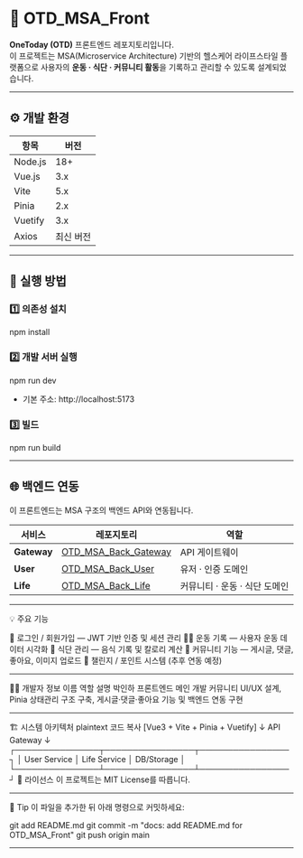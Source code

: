 # 🌿 OTD_MSA_Front

**OneToday (OTD)** 프론트엔드 레포지토리입니다.  
이 프로젝트는 MSA(Microservice Architecture) 기반의 헬스케어 라이프스타일 플랫폼으로
사용자의 **운동 · 식단 · 커뮤니티 활동**을 기록하고 관리할 수 있도록 설계되었습니다.

---

## ⚙️ 개발 환경

| 항목 | 버전 |
|------|------|
| Node.js | 18+ |
| Vue.js | 3.x |
| Vite | 5.x |
| Pinia | 2.x |
| Vuetify | 3.x |
| Axios | 최신 버전 |

---

## 🚀 실행 방법

### 1️⃣ 의존성 설치

npm install

### 2️⃣ 개발 서버 실행

npm run dev
 - 기본 주소: http://localhost:5173

### 3️⃣ 빌드

npm run build

---

## 🌐 백엔드 연동

이 프론트엔드는 MSA 구조의 백엔드 API와 연동됩니다.

| 서비스 | 레포지토리 | 역할 |
|--------|-------------|------|
| **Gateway** | [OTD_MSA_Back_Gateway](https://github.com/inha915/OTD_MSA_Back_Gateway) | API 게이트웨이 |
| **User** | [OTD_MSA_Back_User](https://github.com/inha915/OTD_MSA_Back_User) | 유저 · 인증 도메인 |
| **Life** | [OTD_MSA_Back_Life](https://github.com/inha915/OTD_MSA_Back_Life) | 커뮤니티 · 운동 · 식단 도메인 |

---

💡 주요 기능

🔐 로그인 / 회원가입 — JWT 기반 인증 및 세션 관리
🏋️‍♀️ 운동 기록 — 사용자 운동 데이터 시각화
🍱 식단 관리 — 음식 기록 및 칼로리 계산
💬 커뮤니티 기능 — 게시글, 댓글, 좋아요, 이미지 업로드
🎯 챌린지 / 포인트 시스템 (추후 연동 예정)

---

🧑‍💻 개발자 정보
이름	             역할	                설명
박인하     	프론트엔드 메인 개발     	커뮤니티 UI/UX 설계, Pinia 상태관리 구조 구축, 게시글·댓글·좋아요 기능 및 백엔드 연동 구현

---

🏗️ 시스템 아키텍처
plaintext
코드 복사
[Vue3 + Vite + Pinia + Vuetify]
        ↓
     API Gateway
        ↓
 ┌───────────────┬────────────────┬────────────────┐
 │ User Service  │  Life Service  │   DB/Storage   │
 └───────────────┴────────────────┴────────────────┘
📄 라이선스
이 프로젝트는 MIT License를 따릅니다.

---

💬 Tip
이 파일을 추가한 뒤 아래 명령으로 커밋하세요:

git add README.md
git commit -m "docs: add README.md for OTD_MSA_Front"
git push origin main

---






